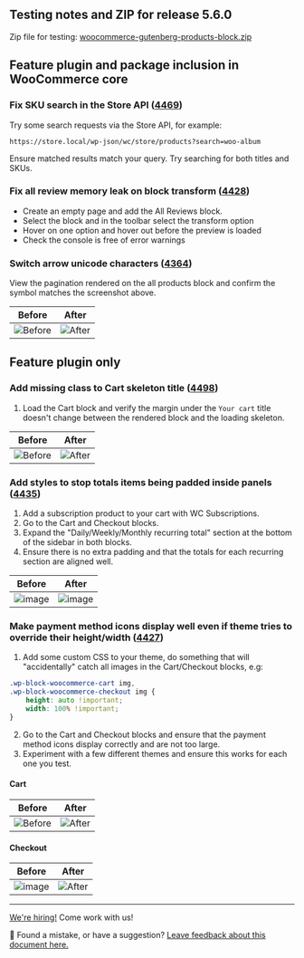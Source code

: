 ## Testing notes and ZIP for release 5.6.0

Zip file for testing: [woocommerce-gutenberg-products-block.zip](https://github.com/woocommerce/woocommerce-gutenberg-products-block/files/6916635/woocommerce-gutenberg-products-block.zip)

## Feature plugin and package inclusion in WooCommerce core

### Fix SKU search in the Store API ([4469](https://github.com/woocommerce/woocommerce-gutenberg-products-block/pull/4469))

Try some search requests via the Store API, for example:

`https://store.local/wp-json/wc/store/products?search=woo-album`

Ensure matched results match your query. Try searching for both titles and SKUs.

### Fix all review memory leak on block transform ([4428](https://github.com/woocommerce/woocommerce-gutenberg-products-block/pull/4428))

- Create an empty page and add the All Reviews block.
- Select the block and in the toolbar select the transform option
- Hover on one option and hover out before the preview is loaded
- Check the console is free of error warnings

### Switch arrow unicode characters ([4364](https://github.com/woocommerce/woocommerce-gutenberg-products-block/pull/4364))

View the pagination rendered on the all products block and confirm the symbol matches the screenshot above.

| Before | After |
| --- | --- |
| ![Before](https://user-images.githubusercontent.com/90977/122258064-8bd97f00-cec8-11eb-8e0a-a82e62a4804a.png) | ![After](https://user-images.githubusercontent.com/90977/122258089-9136c980-cec8-11eb-90a0-543ca30dc482.png) |

## Feature plugin only

### Add missing class to Cart skeleton title ([4498](https://github.com/woocommerce/woocommerce-gutenberg-products-block/pull/4498))

1. Load the Cart block and verify the margin under the `Your cart` title doesn't change between the rendered block and the loading skeleton.

| Before | After |
| --- | --- |
| ![Before](https://user-images.githubusercontent.com/3616980/126756563-6771d730-1379-4eef-99b5-0d4823ba969f.gif) | ![After](https://user-images.githubusercontent.com/3616980/126756468-3b2f898d-c60f-46a8-bfbb-8c716f6c11a5.gif) |

### Add styles to stop totals items being padded inside panels ([4435](https://github.com/woocommerce/woocommerce-gutenberg-products-block/pull/4435))

1. Add a subscription product to your cart with WC Subscriptions.
2. Go to the Cart and Checkout blocks.
3. Expand the "Daily/Weekly/Monthly recurring total" section at the bottom of the sidebar in both blocks.
4. Ensure there is no extra padding and that the totals for each recurring section are aligned well.

| Before | After |
|---|---|
| ![image](https://user-images.githubusercontent.com/5656702/124741599-c8225d00-df13-11eb-8650-2fd3cdabac5f.png) | ![image](https://user-images.githubusercontent.com/5656702/124741331-7d084a00-df13-11eb-9ccf-34a7dd398d1d.png) |

### Make payment method icons display well even if theme tries to override their height/width ([4427](https://github.com/woocommerce/woocommerce-gutenberg-products-block/pull/4427))


1. Add some custom CSS to your theme, do something that will "accidentally" catch all images in the Cart/Checkout blocks, e.g:
```css
.wp-block-woocommerce-cart img,
.wp-block-woocommerce-checkout img {
	height: auto !important;
	width: 100% !important;
}
```
2. Go to the Cart and Checkout blocks and ensure that the payment method icons display correctly and are not too large.
3. Experiment with a few different themes and ensure this works for each one you test.

#### Cart
| Before | After |
|---|---|
| ![Before](https://user-images.githubusercontent.com/5656702/124503622-dbbbaf80-ddbd-11eb-9465-3647810ce35d.png) | ![After](https://user-images.githubusercontent.com/5656702/124503569-c3e42b80-ddbd-11eb-9dd3-c9cd83ee771d.png) |

#### Checkout
| Before | After |
|---|---|
| ![image](https://user-images.githubusercontent.com/5656702/124503666-ed04bc00-ddbd-11eb-9da1-f9bf9fe3c274.png) | ![After](https://user-images.githubusercontent.com/5656702/124503503-9eefb880-ddbd-11eb-9bd9-e3d0e7145169.png) |
<!-- FEEDBACK -->
---

[We're hiring!](https://woocommerce.com/careers/) Come work with us!

🐞 Found a mistake, or have a suggestion? [Leave feedback about this document here.](https://github.com/woocommerce/woocommerce-gutenberg-products-block/issues/new?assignees=&labels=type%3A+documentation&template=--doc-feedback.md&title=Feedback%20on%20./docs/testing/releases/560.md)
<!-- /FEEDBACK -->

